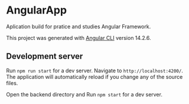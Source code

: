 # AngularApp

Aplication build for pratice and studies Angular Framework.

This project was generated with [Angular CLI](https://github.com/angular/angular-cli) version 14.2.6.

## Development server

Run `npm run start` for a dev server. Navigate to `http://localhost:4200/`. The application will automatically reload if you change any of the source files.

Open the backend directory and Run `npm start` for a dev server.
